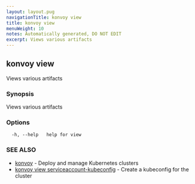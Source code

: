 ```yaml
---
layout: layout.pug
navigationTitle: konvoy view
title: konvoy view
menuWeight: 10
notes: Automatically generated, DO NOT EDIT
excerpt: Views various artifacts
---
```


## konvoy view

Views various artifacts

### Synopsis

Views various artifacts

### Options

```
  -h, --help   help for view
```

### SEE ALSO

* [konvoy](../)	 - Deploy and manage Kubernetes clusters
* [konvoy view serviceaccount-kubeconfig](./konvoy-view-serviceaccount-kubeconfig/)	 - Create a kubeconfig for the cluster

